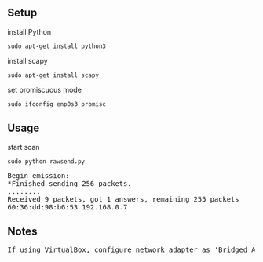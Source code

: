
Setup
-----
install Python

    sudo apt-get install python3

install scapy

    sudo apt-get install scapy

set promiscuous mode

    sudo ifconfig enp0s3 promisc

Usage
-----
start scan

    sudo python rawsend.py

<pre>Begin emission:
*Finished sending 256 packets.
........
Received 9 packets, got 1 answers, remaining 255 packets
60:36:dd:98:b6:53 192.168.0.7
</pre>

Notes
-----
<pre>
If using VirtualBox, configure network adapter as 'Bridged Adapter' and make sure in 'Advanced:Promiscuous Mode', 'Allow All' is selected.
</pre>

